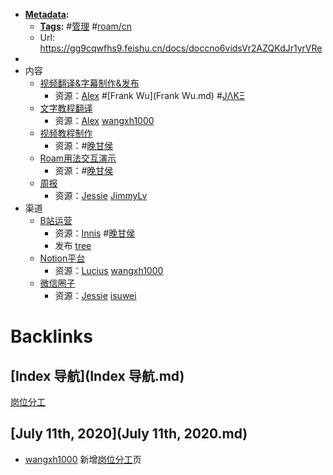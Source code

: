 - **[Metadata](Metadata.md):**
    - **[Tags](Tags.md):** #[管理](管理.md) #[roam/cn](roam/cn.md)
    - Url: https://gg9cqwfhs9.feishu.cn/docs/doccno6vidsVr2AZQKdJr1yrVRe
- 
- 内容
    - [视频翻译&字幕制作&发布](视频翻译&字幕制作&发布.md)
        - 资源：[Alex](Alex.md) #[Frank Wu](Frank Wu.md) #[JΛKΞ](JΛKΞ.md)
    - [文字教程翻译](文字教程翻译.md)
        - 资源：[Alex](Alex.md) [wangxh1000](wangxh1000.md)
    - [视频教程制作](视频教程制作.md)
        - 资源：#[晚甘侯](晚甘侯.md)
    - [Roam用法交互演示](Roam用法交互演示.md)
        - 资源：#[晚甘侯](晚甘侯.md)
    - [周报](周报.md)
        - 资源：[Jessie](Jessie.md) [JimmyLv](JimmyLv.md)
- 渠道
    - [B站运营](B站运营.md)
        - 资源：[Innis](Innis.md) #[晚甘侯](晚甘侯.md) 
        - 发布 [tree](tree.md)
    - [Notion平台](Notion平台.md)
        - 资源：[Lucius](Lucius.md) [wangxh1000](wangxh1000.md)
    - [微信圈子](微信圈子.md)
        - 资源：[Jessie](Jessie.md) [isuwei](isuwei.md)

# Backlinks
## [Index 导航](Index 导航.md)
[岗位分工](岗位分工.md)

## [July 11th, 2020](July 11th, 2020.md)
- [wangxh1000](wangxh1000.md) 新增[岗位分工](岗位分工.md)页

